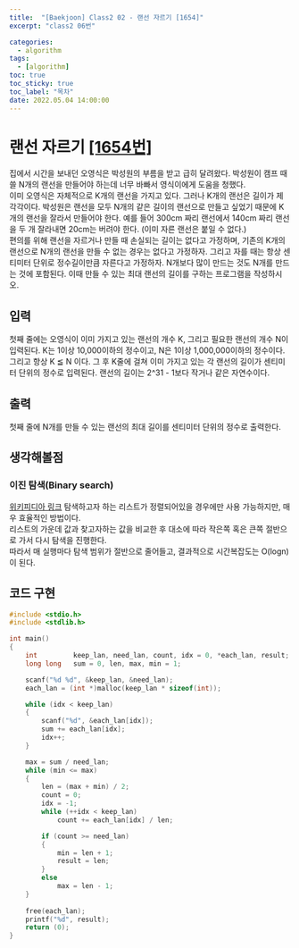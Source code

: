```yaml
---
title:  "[Baekjoon] Class2 02 - 랜선 자르기 [1654]"
excerpt: "class2 06번"

categories:
  - algorithm
tags:
  - [algorithm]
toc: true
toc_sticky: true
toc_label: "목차"
date: 2022.05.04 14:00:00
---
```


# 랜선 자르기 [[1654번]](https://www.acmicpc.net/problem/1654)
집에서 시간을 보내던 오영식은 박성원의 부름을 받고 급히 달려왔다. 박성원이 캠프 때 쓸 N개의 랜선을 만들어야 하는데 너무 바빠서 영식이에게 도움을 청했다.    
이미 오영식은 자체적으로 K개의 랜선을 가지고 있다. 그러나 K개의 랜선은 길이가 제각각이다. 박성원은 랜선을 모두 N개의 같은 길이의 랜선으로 만들고 싶었기 때문에 K개의 랜선을 잘라서 만들어야 한다. 예를 들어 300cm 짜리 랜선에서 140cm 짜리 랜선을 두 개 잘라내면 20cm는 버려야 한다. (이미 자른 랜선은 붙일 수 없다.)    
편의를 위해 랜선을 자르거나 만들 때 손실되는 길이는 없다고 가정하며, 기존의 K개의 랜선으로 N개의 랜선을 만들 수 없는 경우는 없다고 가정하자. 그리고 자를 때는 항상 센티미터 단위로 정수길이만큼 자른다고 가정하자. N개보다 많이 만드는 것도 N개를 만드는 것에 포함된다. 이때 만들 수 있는 최대 랜선의 길이를 구하는 프로그램을 작성하시오.    

## 입력
첫째 줄에는 오영식이 이미 가지고 있는 랜선의 개수 K, 그리고 필요한 랜선의 개수 N이 입력된다. K는 1이상 10,000이하의 정수이고, N은 1이상 1,000,000이하의 정수이다. 그리고 항상 K ≦ N 이다. 그 후 K줄에 걸쳐 이미 가지고 있는 각 랜선의 길이가 센티미터 단위의 정수로 입력된다. 랜선의 길이는 2^31 - 1보다 작거나 같은 자연수이다.    

## 출력
첫째 줄에 N개를 만들 수 있는 랜선의 최대 길이를 센티미터 단위의 정수로 출력한다.    

## 생각해볼점
### 이진 탐색(Binary search)
[위키피디아 링크](https://ko.wikipedia.org/wiki/%EC%9D%B4%EC%A7%84_%EA%B2%80%EC%83%89_%EC%95%8C%EA%B3%A0%EB%A6%AC%EC%A6%98)
탐색하고자 하는 리스트가 정렬되어있을 경우에만 사용 가능하지만, 매우 효율적인 방법이다.    
리스트의 가운데 값과 찾고자하는 값을 비교한 후 대소에 따라 작은쪽 혹은 큰쪽 절반으로 가서 다시 탐색을 진행한다.    
따라서 매 실행마다 탐색 범위가 절반으로 줄어들고, 결과적으로 시간복잡도는 O(logn)이 된다.    

###

## 코드 구현
```c
#include <stdio.h>
#include <stdlib.h>

int main()
{
	int			keep_lan, need_lan, count, idx = 0, *each_lan, result;
	long long	sum = 0, len, max, min = 1;

	scanf("%d %d", &keep_lan, &need_lan);
	each_lan = (int *)malloc(keep_lan * sizeof(int));

	while (idx < keep_lan)
	{
		scanf("%d", &each_lan[idx]);
		sum += each_lan[idx];
		idx++;
	}

	max = sum / need_lan;
	while (min <= max)
	{	
		len = (max + min) / 2;
		count = 0;
		idx = -1;
		while (++idx < keep_lan)
			count += each_lan[idx] / len;

		if (count >= need_lan)
		{
			min = len + 1;
			result = len;
		}
		else
			max = len - 1;
	}
	
	free(each_lan);
	printf("%d", result);
	return (0);
}
```
